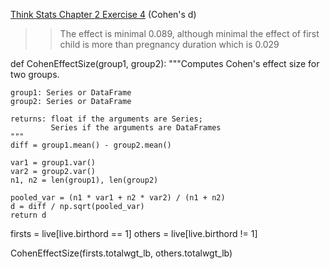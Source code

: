 [Think Stats Chapter 2 Exercise 4](http://greenteapress.com/thinkstats2/html/thinkstats2003.html#toc24) (Cohen's d)

>> The effect is minimal 0.089, although minimal the effect of first child is more than pregnancy duration which is 0.029 




def CohenEffectSize(group1, group2):
    """Computes Cohen's effect size for two groups.
    
    group1: Series or DataFrame
    group2: Series or DataFrame
    
    returns: float if the arguments are Series;
             Series if the arguments are DataFrames
    """
    diff = group1.mean() - group2.mean()

    var1 = group1.var()
    var2 = group2.var()
    n1, n2 = len(group1), len(group2)

    pooled_var = (n1 * var1 + n2 * var2) / (n1 + n2)
    d = diff / np.sqrt(pooled_var)
    return d


   firsts = live[live.birthord == 1]
others = live[live.birthord != 1]

CohenEffectSize(firsts.totalwgt_lb, others.totalwgt_lb)